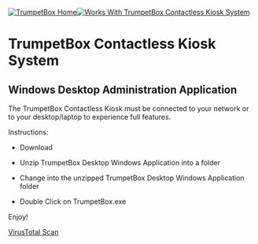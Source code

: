 [![TrumpetBox Home](https://trumpetbox.com/assets/images/home.svg)](https://trumpetbox.com)[![Works With TrumpetBox Contactless Kiosk System](https://trumpetbox.com/assets/images/trumpetbox-logo.svg)](https://trumpetbox.com)

# TrumpetBox Contactless Kiosk System
## Windows Desktop Administration Application

The TrumpetBox Contactless Kiosk must be connected to your network or to your desktop/laptop to experience full features.


Instructions:

- Download

- Unzip TrumpetBox Desktop Windows Application into a folder

- Change into the unzipped TrumpetBox Desktop Windows Application folder

- Double Click on TrumpetBox.exe

Enjoy!

[VirusTotal Scan](https://www.virustotal.com/gui/url/ec4cfd8fb2dd5aac5232f9160a4d7c68d4ac57388669775990c3e05a3ff1f741/detection)
